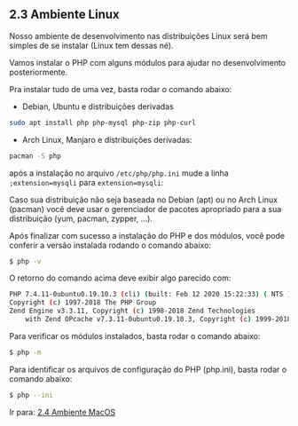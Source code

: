 ## 2.3 Ambiente Linux

Nosso ambiente de desenvolvimento nas distribuições Linux será bem simples de se instalar (Linux tem dessas né).

Vamos instalar o PHP com alguns módulos para ajudar no desenvolvimento posteriormente.

Pra instalar tudo de uma vez, basta rodar o comando abaixo:

- Debian, Ubuntu e distribuições derivadas
```bash
sudo apt install php php-mysql php-zip php-curl
```
- Arch Linux, Manjaro e distribuições derivadas:
```bash
pacman -S php
```
após a instalação no arquivo `/etc/php/php.ini` mude a linha `;extension=mysqli` para `extension=mysqli`: 

Caso sua distribuição não seja baseada no Debian (apt) ou no Arch Linux (pacman) você deve usar o gerenciador de pacotes apropriado para a sua distribuição (yum, pacman, zypper, ...).

Após finalizar com sucesso a instalação do PHP e dos módulos, você pode conferir a versão instalada rodando o comando abaixo:

```bash
$ php -v
```

O retorno do comando acima deve exibir algo parecido com:

```bash
PHP 7.4.11-0ubuntu0.19.10.3 (cli) (built: Feb 12 2020 15:22:33) ( NTS )
Copyright (c) 1997-2018 The PHP Group
Zend Engine v3.3.11, Copyright (c) 1998-2018 Zend Technologies
    with Zend OPcache v7.3.11-0ubuntu0.19.10.3, Copyright (c) 1999-2018, by Zend Technologies
```

Para verificar os módulos instalados, basta rodar o comando abaixo:

```bash
$ php -m
```

Para identificar os arquivos de configuração do PHP (php.ini), basta rodar o comando abaixo:

```bash
$ php --ini
```

Ir para: [2.4 Ambiente MacOS](4-Ambiente-macos.md)
